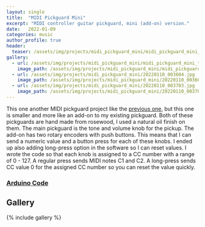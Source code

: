 ```yaml
---
layout: single
title:  "MIDI Pickguard Mini"
excerpt: "MIDI controller guitar pickguard, mini (add-on) version."
date:   2022-01-09
categories: music
author_profile: true
header:
  teaser: /assets/img/projects/midi_pickguard_mini/midi_pickguard_mini_teaser.jpg
gallery:
  - url: /assets/img/projects/midi_pickguard_mini/midi_pickguard_mini_teaser.jpg
    image_path: /assets/img/projects/midi_pickguard_mini/midi_pickguard_mini_teaser.jpg
  - url: /assets/img/projects/midi_pickguard_mini/20220110_003604.jpg
    image_path: /assets/img/projects/midi_pickguard_mini/20220110_003604.jpg
  - url: /assets/img/projects/midi_pickguard_mini/20220110_003703.jpg
    image_path: /assets/img/projects/midi_pickguard_mini/20220110_003703.jpg
---
```


This one another MIDI pickguard project like the [previous one](), but this one is smaller and more like an add-on to my existing pickguard. Both of these pickguards are hand made from rosewood, I used a natural oil finish on them. The main pickguard is the tone and volume knob for the pickup. The add-on has two rotary encoders with push buttons. This means that I can send a numeric value and a button press for each of these knobs. I ended up also adding long-press option in the software so I can reset values. I wrote the code so that each knob is assigned to a CC number with a range of 0 - 127. A regular press sends MIDI notes C1 and C2. A long-press sends CC value 0 for the assigned CC number so you can reset the value quickly.

### [Arduino Code](https://github.com/kbsezginel/polycule/blob/master/pena/micro_pena/micro_pena.ino)

## Gallery

{% include gallery %}
